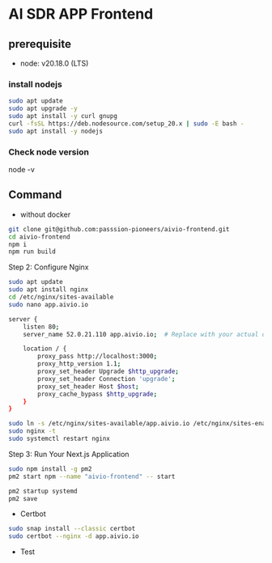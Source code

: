 # AI SDR APP Frontend

## prerequisite

- node: v20.18.0 (LTS)

### install nodejs

```bash
sudo apt update
sudo apt upgrade -y
sudo apt install -y curl gnupg
curl -fsSL https://deb.nodesource.com/setup_20.x | sudo -E bash -
sudo apt install -y nodejs
```

### Check node version

node -v

## Command

- without docker

```bash
git clone git@github.com:passsion-pioneers/aivio-frontend.git
cd aivio-frontend
npm i
npm run build
```

Step 2: Configure Nginx

```bash
sudo apt update
sudo apt install nginx
cd /etc/nginx/sites-available
sudo nano app.aivio.io
```

```bash
server {
    listen 80;
    server_name 52.0.21.110 app.aivio.io;  # Replace with your actual domain name

    location / {
        proxy_pass http://localhost:3000;
        proxy_http_version 1.1;
        proxy_set_header Upgrade $http_upgrade;
        proxy_set_header Connection 'upgrade';
        proxy_set_header Host $host;
        proxy_cache_bypass $http_upgrade;
    }
}
```

```bash
sudo ln -s /etc/nginx/sites-available/app.aivio.io /etc/nginx/sites-enabled/
sudo nginx -t
sudo systemctl restart nginx
```

Step 3: Run Your Next.js Application

```bash
sudo npm install -g pm2
pm2 start npm --name "aivio-frontend" -- start
```

```bash
pm2 startup systemd
pm2 save
```

- Certbot

```bash
sudo snap install --classic certbot
sudo certbot --nginx -d app.aivio.io
```

- Test
